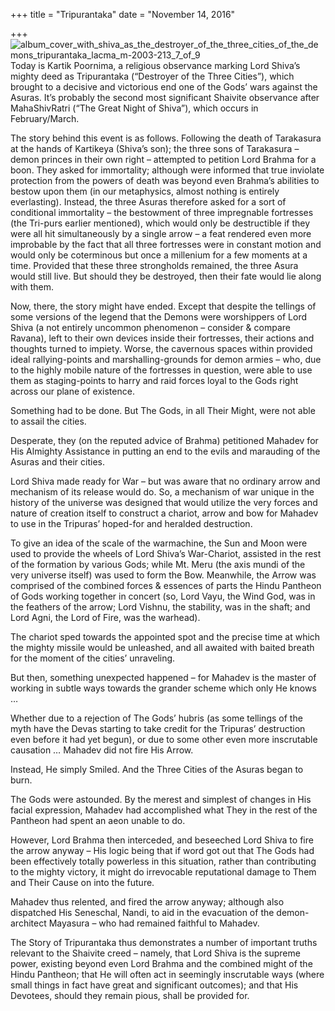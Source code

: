 +++
title = "Tripurantaka"
date = "November 14, 2016"

+++
![album_cover_with_shiva_as_the_destroyer_of_the_three_cities_of_the_demons_tripurantaka_lacma_m-2003-213_7\_of_9](https://aryaakasha.files.wordpress.com/2016/11/album_cover_with_shiva_as_the_destroyer_of_the_three_cities_of_the_demons_tripurantaka_lacma_m-2003-213_7_of_9.jpg?w=676)  
Today is Kartik Poornima, a religious observance marking Lord Shiva’s
mighty deed as Tripurantaka (“Destroyer of the Three Cities”), which
brought to a decisive and victorious end one of the Gods’ wars against
the Asuras. It’s probably the second most significant Shaivite
observance after MahaShivRatri (“The Great Night of Shiva”), which
occurs in February/March.

The story behind this event is as follows. Following the death of
Tarakasura at the hands of Kartikeya (Shiva’s son); the three sons of
Tarakasura – demon princes in their own right – attempted to petition
Lord Brahma for a boon. They asked for immortality; although were
informed that true inviolate protection from the powers of death was
beyond even Brahma’s abilities to bestow upon them (in our metaphysics,
almost nothing is entirely everlasting). Instead, the three Asuras
therefore asked for a sort of conditional immortality – the bestowment
of three impregnable fortresses (the Tri-purs earlier mentioned), which
would only be destructible if they were all hit simultaneously by a
single arrow – a feat rendered even more improbable by the fact that all
three fortresses were in constant motion and would only be coterminous
but once a millenium for a few moments at a time. Provided that these
three strongholds remained, the three Asura would still live. But should
they be destroyed, then their fate would lie along with them.

Now, there, the story might have ended. Except that despite the tellings
of some versions of the legend that the Demons were worshippers of Lord
Shiva (a not entirely uncommon phenomenon – consider & compare Ravana),
left to their own devices inside their fortresses, their actions and
thoughts turned to impiety. Worse, the cavernous spaces within provided
ideal rallying-points and marshalling-grounds for demon armies – who,
due to the highly mobile nature of the fortresses in question, were able
to use them as staging-points to harry and raid forces loyal to the Gods
right across our plane of existence.

Something had to be done. But The Gods, in all Their Might, were not
able to assail the cities.

Desperate, they (on the reputed advice of Brahma) petitioned Mahadev for
His Almighty Assistance in putting an end to the evils and marauding of
the Asuras and their cities.

Lord Shiva made ready for War – but was aware that no ordinary arrow and
mechanism of its release would do. So, a mechanism of war unique in the
history of the universe was designed that would utilize the very forces
and nature of creation itself to construct a chariot, arrow and bow for
Mahadev to use in the Tripuras’ hoped-for and heralded destruction.

To give an idea of the scale of the warmachine, the Sun and Moon were
used to provide the wheels of Lord Shiva’s War-Chariot, assisted in the
rest of the formation by various Gods; while Mt. Meru (the axis mundi of
the very universe itself) was used to form the Bow. Meanwhile, the Arrow
was comprised of the combined forces & essences of parts the Hindu
Pantheon of Gods working together in concert (so, Lord Vayu, the Wind
God, was in the feathers of the arrow; Lord Vishnu, the stability, was
in the shaft; and Lord Agni, the Lord of Fire, was the warhead).

The chariot sped towards the appointed spot and the precise time at
which the mighty missile would be unleashed, and all awaited with baited
breath for the moment of the cities’ unraveling.

But then, something unexpected happened – for Mahadev is the master of
working in subtle ways towards the grander scheme which only He knows …

Whether due to a rejection of The Gods’ hubris (as some tellings of the
myth have the Devas starting to take credit for the Tripuras’
destruction even before it had yet begun), or due to some other even
more inscrutable causation … Mahadev did not fire His Arrow.

Instead, He simply Smiled. And the Three Cities of the Asuras began to
burn.

The Gods were astounded. By the merest and simplest of changes in His
facial expression, Mahadev had accomplished what They in the rest of the
Pantheon had spent an aeon unable to do.

However, Lord Brahma then interceded, and beseeched Lord Shiva to fire
the arrow anyway – His logic being that if word got out that The Gods
had been effectively totally powerless in this situation, rather than
contributing to the mighty victory, it might do irrevocable reputational
damage to Them and Their Cause on into the future.

Mahadev thus relented, and fired the arrow anyway; although also
dispatched His Seneschal, Nandi, to aid in the evacuation of the
demon-architect Mayasura – who had remained faithful to Mahadev.

The Story of Tripurantaka thus demonstrates a number of important truths
relevant to the Shaivite creed – namely, that Lord Shiva is the supreme
power, existing beyond even Lord Brahma and the combined might of the
Hindu Pantheon; that He will often act in seemingly inscrutable ways
(where small things in fact have great and significant outcomes); and
that His Devotees, should they remain pious, shall be provided for.
